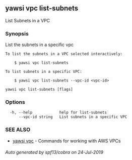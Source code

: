 ## yawsi vpc list-subnets

List Subnets in a VPC

### Synopsis


List the subnets in a specific vpc
	
	To list the subnets in a VPC selected interactively:

		$ yawsi vpc list-subnets
		
	To list subnets in a specific VPC:

	    $ yawsi vpc list-subnets --vpc-id <vpc-id>	
	

```
yawsi vpc list-subnets [flags]
```

### Options

```
  -h, --help            help for list-subnets
      --vpc-id string   List subnets in a specific VPC
```

### SEE ALSO
* [yawsi vpc](yawsi_vpc.md)	 - Commands for working with AWS VPCs

###### Auto generated by spf13/cobra on 24-Jul-2019
